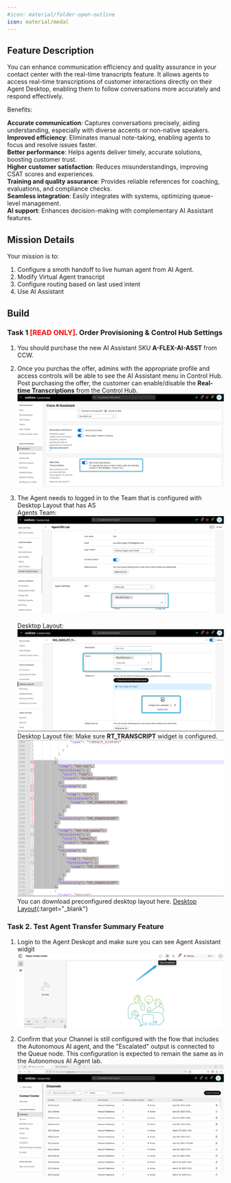 ```yaml
---
#icon: material/folder-open-outline
icon: material/medal
---
```

## Feature Description

You can enhance communication efficiency and quality assurance in your contact center with the real-time transcripts feature. It allows agents to access real-time transcriptions of customer interactions directly on their Agent Desktop, enabling them to follow conversations more accurately and respond effectively.

Benefits:

**Accurate communication**: Captures conversations precisely, aiding understanding, especially with diverse accents or non-native speakers. <br/>
**Improved efficiency**: Eliminates manual note-taking, enabling agents to focus and resolve issues faster.<br/>
**Better performance**: Helps agents deliver timely, accurate solutions, boosting customer trust.<br/>
**Higher customer satisfaction**: Reduces misunderstandings, improving CSAT scores and experiences.<br/>
**Training and quality assurance**: Provides reliable references for coaching, evaluations, and compliance checks.<br/>
**Seamless integration**: Easily integrates with systems, optimizing queue-level management.<br/>
**AI support**: Enhances decision-making with complementary AI Assistant features.<br/>


## Mission Details

Your mission is to:

1. Configure a smoth handoff to live human agent from AI Agent.
2. Modify Virtual Agent transcript
3. Configure routing based on last used intent
4. Use AI Assistant

## Build

### Task 1 <span style="color: red;">[READ ONLY]</span>. Order Provisioning & Control Hub Settings

1. You should purchase the new AI Assistant SKU **A-FLEX-AI-ASST** from CCW.

2. Once you purchas the offer, admins with the appropriate profile and access controls will be able to see the AI Assistant menu in Control Hub. Post purchasing the offer, the customer can enable/disable the **Real-time Transcriptions** from the Control Hub.
   ![Profiles](../graphics/Lab1_AI_Agent/3.10.png)


3. The Agent needs to logged in to the Team that is configured with Desktop Layout that has AS 
    <br/>Agents Team:
   ![Profiles](../graphics/Lab1_AI_Agent/3.2.png)    
    <br/>Desktop Layout:
   ![Profiles](../graphics/Lab1_AI_Agent/3.4.png) 
    <br/>Desktop Layout file: Make sure **RT_TRANSCRIPT** widget is configured. 
   ![Profiles](../graphics/Lab1_AI_Agent/3.11.png) 
   <br/>You can download preconfigured desktop layout here.
   [Desktop Layout](https://cisco.box.com/shared/static/o4nrnjengm6od7coql9etz3a3lwzvw1w.json){:target="_blank"}

### Task 2. Test Agent Transfer Summary Feature

1. Login to the Agent Deskopt and make sure you can see Agent Assistant widgit
   ![Profiles](../graphics/Lab1_AI_Agent/3.6.png)

2. Confirm that your Channel is still configured with the flow that includes the Autonomous AI agent, and the "Escalated" output is connected to the Queue node. This configuration is expected to remain the same as in the Autonomous AI Agent lab.
   ![Profiles](../graphics/Lab1_AI_Agent/3.7.gif)